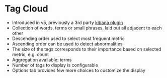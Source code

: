 # Tag Cloud #

* Introduced in v5, previously a 3rd party <a href="https://github.com/stormpython/tagcloud" target="_blank">kibana plugin</a>
* Collection of words, terms or small phrases, laid out all adjacent to each other
* Descending order used to select most frequent metric
* Ascending order can be used to detect abnormalities
* The size of the tags corresponds to their importance based on selected metric, e.g. count
* Aggregation available: terms
* Number of tags to display is configurable
* Options tab provides few more choices to customize the display